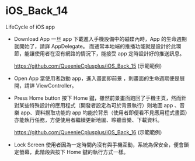 # iOS_Back_14
LifeCycle of iOS app

* Download App
一旦 app 下載進入手機設備中的磁碟內時，App 的生命週期就開始了，請詳 AppDelegate。
而通常本地端的推播功能就是設計於此環節，能讓使用者在沒有網路的情況下，能接受 app 定時設計好的推送訊息。

   https://github.com/QueenieCplusplus/iOS_Back_15 (示範範例)

* Open App
當使用者啟動 app，進入畫面即前景 ，則畫面的生命週期便是展開，請詳 ViewController。

* Press Home button
按下 Home 鍵，雖然前景畫面跑回了手機主頁，然而針對某些特殊設計的應用程式（開發者設定為可於背景執行）則地圖 app 、音樂 app、資料撈取功能的 app 均能於背景（使用者即便看不見應用程式畫面）亦能執行任務，方便使用者繼續更新地圖、聆聽音樂、下載資料。

   https://github.com/QueenieCplusplus/iOS_Back_16 (示範範例)

* Lock Screen
使用者因為一定時間內沒有與手機互動，系統為保安全，便會鎖定螢幕，此階段與按下 Home 鍵的執行方式一樣。



